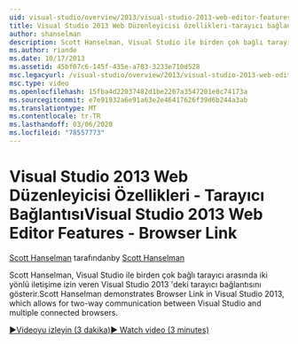 ```yaml
---
uid: visual-studio/overview/2013/visual-studio-2013-web-editor-features-browser-link
title: Visual Studio 2013 Web Düzenleyicisi özellikleri-tarayıcı bağlantısı | Microsoft Docs
author: shanselman
description: Scott Hanselman, Visual Studio ile birden çok bağlı tarayıcı arasında iki yönlü iletişime izin veren Visual Studio 2013 'deki tarayıcı bağlantısını gösterir...
ms.author: riande
ms.date: 10/17/2013
ms.assetid: 45bf07c6-145f-435e-a703-3233e710d528
msc.legacyurl: /visual-studio/overview/2013/visual-studio-2013-web-editor-features-browser-link
msc.type: video
ms.openlocfilehash: 15fba4d22037482d1be2207a3547201e0c74173a
ms.sourcegitcommit: e7e91932a6e91a63e2e46417626f39d6b244a3ab
ms.translationtype: MT
ms.contentlocale: tr-TR
ms.lasthandoff: 03/06/2020
ms.locfileid: "78557773"
---
```

# <a name="visual-studio-2013-web-editor-features---browser-link"></a><span data-ttu-id="4de0f-103">Visual Studio 2013 Web Düzenleyicisi Özellikleri - Tarayıcı Bağlantısı</span><span class="sxs-lookup"><span data-stu-id="4de0f-103">Visual Studio 2013 Web Editor Features - Browser Link</span></span>

<span data-ttu-id="4de0f-104">[Scott Hanselman](https://github.com/shanselman) tarafından</span><span class="sxs-lookup"><span data-stu-id="4de0f-104">by [Scott Hanselman](https://github.com/shanselman)</span></span>

<span data-ttu-id="4de0f-105">Scott Hanselman, Visual Studio ile birden çok bağlı tarayıcı arasında iki yönlü iletişime izin veren Visual Studio 2013 'deki tarayıcı bağlantısını gösterir.</span><span class="sxs-lookup"><span data-stu-id="4de0f-105">Scott Hanselman demonstrates Browser Link in Visual Studio 2013, which allows for two-way communication between Visual Studio and multiple connected browsers.</span></span>

[<span data-ttu-id="4de0f-106">&#9654;Videoyu izleyin (3 dakika)</span><span class="sxs-lookup"><span data-stu-id="4de0f-106">&#9654; Watch video (3 minutes)</span></span>](https://channel9.msdn.com/Blogs/ASP-NET-Site-Videos/visual-studio-2013-web-editor-features-browser-link)

